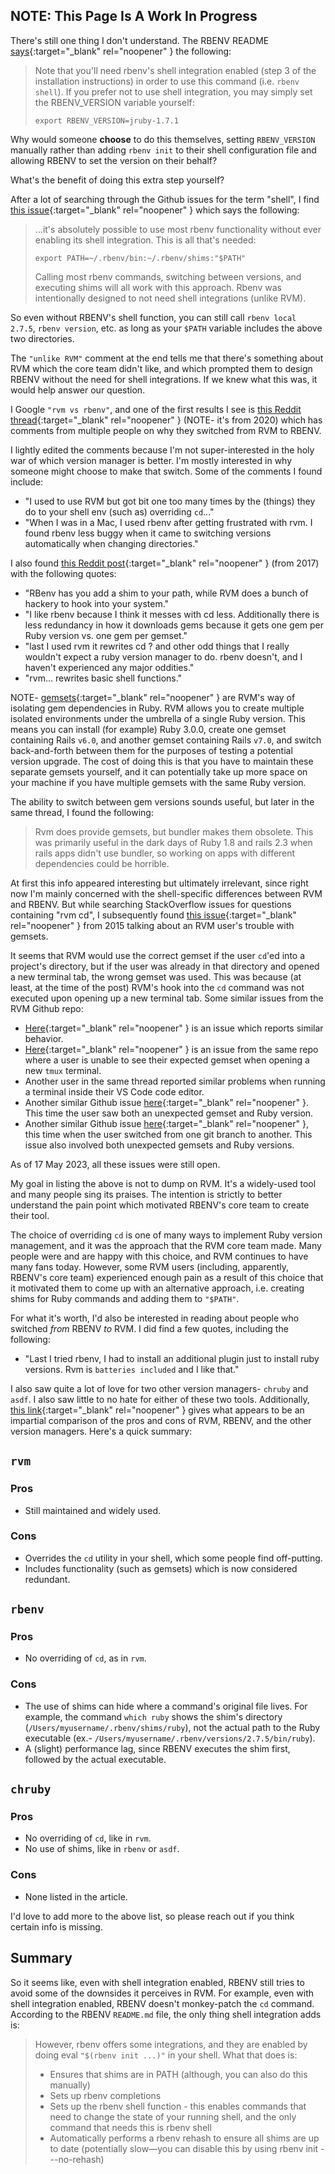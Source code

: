 ## NOTE: This Page Is A Work In Progress

There's still one thing I don't understand.  The RBENV README [says](https://web.archive.org/web/20230513160954/https://github.com/rbenv/rbenv#rbenv-shell){:target="_blank" rel="noopener" } the following:

> Note that you'll need rbenv's shell integration enabled (step 3 of the installation instructions) in order to use this command (i.e. `rbenv shell`). If you prefer not to use shell integration, you may simply set the RBENV_VERSION variable yourself:
>
>```
>export RBENV_VERSION=jruby-1.7.1
>```

Why would someone **choose** to do this themselves, setting `RBENV_VERSION` manually rather than adding `rbenv init` to their shell configuration file and allowing RBENV to set the version on their behalf?

What's the benefit of doing this extra step yourself?

<!-- I can't find a direct quote from RBENV's maintainers saying why someone would decline to use shell integration.  My best guess is that the `sh-` dispatch feature has the power to add or modify environment variables in the current context.  This could potentially present a problem if the user installs an RBENV plugin or hook which turns out to modify those environment variables in a malicious manner.  I'm not a security expert, but I believe that if the user doesn't have shell integration installed, this damage would be confined to the child process.  With shell integration enabled, however, those malicious changes could affect the user's current shell as well.  Although `rbenv init` doesn't directly activate any hooks or plugins, `rbenv-sh-shell` does, and (I suppose?) it's always possible -->

After a lot of searching through the Github issues for the term "shell", I find [this issue](https://github.com/rbenv/rbenv/issues/1409){:target="_blank" rel="noopener" } which says the following:

> ...it's absolutely possible to use most rbenv functionality without ever enabling its shell integration. This is all that's needed:
>
> ```
> export PATH=~/.rbenv/bin:~/.rbenv/shims:"$PATH"
> ```
>
> Calling most rbenv commands, switching between versions, and executing shims will all work with this approach. Rbenv was intentionally designed to not need shell integrations (unlike RVM).

So even without RBENV's shell function, you can still call `rbenv local 2.7.5`, `rbenv version`, etc. as long as your `$PATH` variable includes the above two directories.

The `"unlike RVM"` comment at the end tells me that there's something about RVM which the core team didn't like, and which prompted them to design RBENV without the need for shell integrations.  If we knew what this was, it would help answer our question.

I Google `"rvm vs rbenv"`, and one of the first results I see is [this Reddit thread](https://web.archive.org/web/20220501024630/https://www.reddit.com/r/rails/comments/f009mb/there_are_two_ruby_version_manager_rvm_vs_rbenv/){:target="_blank" rel="noopener" } (NOTE- it's from 2020) which has comments from multiple people on why they switched from RVM to RBENV.

I lightly edited the comments because I'm not super-interested in the holy war of which version manager is better.  I'm mostly interested in why someone might choose to make that switch.  Some of the comments I found include:

- "I used to use RVM but got bit one too many times by the (things) they do to your shell env (such as) overriding `cd`..."
- "When I was in a Mac, I used rbenv after getting frustrated with rvm. I found rbenv less buggy when it came to switching versions automatically when changing directories."

I also found [this Reddit post](https://web.archive.org/web/20230122012707/https://www.reddit.com/r/rails/comments/5hnu32/rbenv_or_rvm_which_one_to_use_and_why/){:target="_blank" rel="noopener" } (from 2017) with the following quotes:

- "RBenv has you add a shim to your path, while RVM does a bunch of hackery to hook into your system."
- "I like rbenv because I think it messes with cd less. Additionally there is less redundancy in how it downloads gems because it gets one gem per Ruby version vs. one gem per gemset."
- "last I used rvm it rewrites cd ? and other odd things that I really wouldn't expect a ruby version manager to do. rbenv doesn't, and I haven't experienced any major oddities."
- "rvm... rewrites basic shell functions."

NOTE- [gemsets](https://web.archive.org/web/20230327130121/https://rvm.io/gemsets/basics){:target="_blank" rel="noopener" } are RVM's way of isolating gem dependencies in Ruby.  RVM allows you to create multiple isolated environments under the umbrella of a single Ruby version.  This means you can install (for example) Ruby 3.0.0, create one gemset containing Rails `v6.0`, and another gemset containing Rails `v7.0`, and switch back-and-forth between them for the purposes of testing a potential version upgrade.  The cost of doing this is that you have to maintain these separate gemsets yourself, and it can potentially take up more space on your machine if you have multiple gemsets with the same Ruby version.

The ability to switch between gem versions sounds useful, but later in the same thread, I found the following:

> Rvm does provide gemsets, but bundler makes them obsolete. This was primarily useful in the dark days of Ruby 1.8 and rails 2.3 when rails apps didn't use bundler, so working on apps with different dependencies could be horrible.

At first this info appeared interesting but ultimately irrelevant, since right now I'm mainly concerned with the shell-specific differences between RVM and RBENV.  But while searching StackOverflow issues for questions containing "rvm cd", I subsequently found [this issue](https://stackoverflow.com/questions/30591281/rvm-must-cd-to-directory-to-change-gemset-according-to-ruby-version-ruby-gem){:target="_blank" rel="noopener" } from 2015 talking about an RVM user's trouble with gemsets.

It seems that RVM would use the correct gemset if the user `cd`'ed into a project's directory, but if the user was already in that directory and opened a new terminal tab, the wrong gemset was used.  This was because (at least, at the time of the post) RVM's hook into the `cd` command was not executed upon opening up a new terminal tab.  Some similar issues from the RVM Github repo:

 - [Here](https://github.com/rvm/rvm/issues/3317){:target="_blank" rel="noopener" } is an issue which reports similar behavior.
 - [Here](https://github.com/rvm/rvm/issues/3270){:target="_blank" rel="noopener" } is an issue from the same repo where a user is unable to see their expected gemset when opening a new `tmux` terminal.
 - Another user in the same thread reported similar problems when running a terminal inside their VS Code code editor.
 - Another similar Github issue [here](https://github.com/rvm/rvm/issues/4824){:target="_blank" rel="noopener" }.  This time the user saw both an unexpected gemset and Ruby version.
 - Another similar Github issue [here](https://github.com/rvm/rvm/issues/4462){:target="_blank" rel="noopener" }, this time when the user switched from one git branch to another.  This issue also involved both unexpected gemsets and Ruby versions.

As of 17 May 2023, all these issues were still open.

My goal in listing the above is not to dump on RVM.  It's a widely-used tool and many people sing its praises.  The intention is strictly to better understand the pain point which motivated RBENV's core team to create their tool.

The choice of overriding `cd` is one of many ways to implement Ruby version management, and it was the approach that the RVM core team made.  Many people were and are happy with this choice, and RVM continues to have many fans today.  However, some RVM users (including, apparently, RBENV's core team) experienced enough pain as a result of this choice that it motivated them to come up with an alternative approach, i.e. creating shims for Ruby commands and adding them to `"$PATH"`.

For what it's worth, I'd also be interested in reading about people who switched *from* RBENV *to* RVM.  I did find a few quotes, including the following:

- "Last I tried rbenv, I had to install an additional plugin just to install ruby versions. Rvm is `batteries included` and I like that."

I also saw quite a lot of love for two other version managers- `chruby` and `asdf`.  I also saw little to no hate for either of these two tools.  Additionally, [this link](https://web.archive.org/web/20230510020715/https://www.sitepoint.com/ruby-version-managers-macos/){:target="_blank" rel="noopener" } gives what appears to be an impartial comparison of the pros and cons of RVM, RBENV, and the other version managers.  Here's a quick summary:

## `rvm`

### Pros

- Still maintained and widely used.

### Cons

- Overrides the `cd` utility in your shell, which some people find off-putting.
- Includes functionality (such as gemsets) which is now considered redundant.

## `rbenv`

### Pros

- No overriding of `cd`, as in `rvm`.

### Cons

- The use of shims can hide where a command's original file lives.  For example, the command `which ruby` shows the shim's directory (`/Users/myusername/.rbenv/shims/ruby`), not the actual path to the Ruby executable (ex.- `/Users/myusername/.rbenv/versions/2.7.5/bin/ruby`).
- A (slight) performance lag, since RBENV executes the shim first, followed by the actual executable.

## `chruby`

### Pros

- No overriding of `cd`, like in `rvm`.
- No use of shims, like in `rbenv` or `asdf`.

### Cons

- None listed in the article.

I'd love to add more to the above list, so please reach out if you think certain info is missing.

## Summary

So it seems like, even with shell integration enabled, RBENV still tries to avoid some of the downsides it perceives in RVM.  For example, even with shell integration enabled, RBENV doesn't monkey-patch the `cd` command.  According to the RBENV `README.md` file, the only thing shell integration adds is:

> However, rbenv offers some integrations, and they are enabled by doing eval `"$(rbenv init ...)"` in your shell. What that does is:
>
> - Ensures that shims are in PATH (although, you can also do this manually)
> - Sets up rbenv completions
> - Sets up the rbenv shell function - this enables commands that need to change the state of your running shell, and the only command that needs this is rbenv shell
> - Automatically performs a rbenv rehash to ensure all shims are up to date (potentially slow—you can disable this by using rbenv init - --no-rehash)
